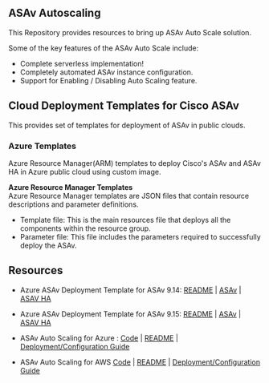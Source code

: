 
## ASAv Autoscaling

This Repository provides resources to bring up ASAv Auto Scale solution.

Some of the key features of the ASAv Auto Scale include:

* Complete serverless implementation!
* Completely automated ASAv instance configuration.
* Support for Enabling / Disabling Auto Scaling feature.

## Cloud Deployment Templates for Cisco ASAv

This provides set of templates for deployment of ASAv in public clouds.

### Azure Templates

Azure Resource Manager(ARM) templates to deploy Cisco's ASAv and ASAv HA in Azure public cloud using custom image.

**Azure Resource Manager Templates**<br>
Azure Resource Manager templates are JSON files that contain resource descriptions and parameter definitions.
* Template file: This is the main resources file that deploys all the components within the resource group.
* Parameter file: This file includes the parameters required to successfully deploy the ASAv.

## Resources

* Azure ASAv Deployment Template for ASAv 9.14: [README](deployment-templates/azure/README.md) | [ASAv](deployment-templates/azure/ASAv9.14/asav/README.md)  |   [ASAV HA](deployment-templates/azure/ASAv9.14/asav-ha/README.md)

* Azure ASAv Deployment Template for ASAv 9.15: [README](deployment-templates/azure/README.md) | [ASAv](deployment-templates/azure/ASAv9.15/asav/README.md)  |   [ASAV HA](deployment-templates/azure/ASAv9.15/asav-ha/README.md)

* ASAv Auto Scaling for Azure : [Code](autoscale/azure/ASAv9.15/)     |     [README](autoscale/azure/ASAv9.15/README.md)     |     [Deployment/Configuration Guide](autoscale/azure/ASAv9.15/asav_azure_autoscale_v915.pdf)

* ASAv Auto Scaling for AWS [Code](autoscale/aws/ASAv9.15/)     |     [README](autoscale/aws/ASAv9.15/README.md)     |     [Deployment/Configuration Guide](autoscale/aws/ASAv9.15/asav_aws_autoscale_v915.pdf)
